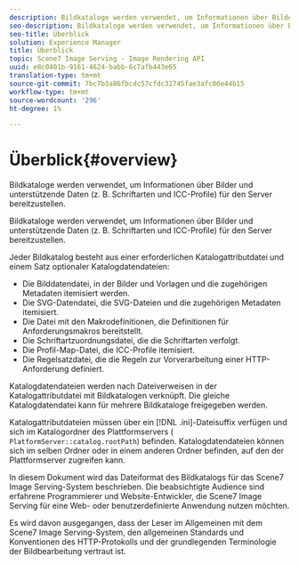 ```yaml
---
description: Bildkataloge werden verwendet, um Informationen über Bilder und unterstützende Daten (z. B. Schriftarten und ICC-Profile) für den Server bereitzustellen.
seo-description: Bildkataloge werden verwendet, um Informationen über Bilder und unterstützende Daten (z. B. Schriftarten und ICC-Profile) für den Server bereitzustellen.
seo-title: Überblick
solution: Experience Manager
title: Überblick
topic: Scene7 Image Serving - Image Rendering API
uuid: e8c0401b-9161-4624-babb-6c7afb443e65
translation-type: tm+mt
source-git-commit: 7bc7b3a86fbcdc57cfdc31745fae3afc06e44b15
workflow-type: tm+mt
source-wordcount: '296'
ht-degree: 1%

---
```



# Überblick{#overview}

Bildkataloge werden verwendet, um Informationen über Bilder und unterstützende Daten (z. B. Schriftarten und ICC-Profile) für den Server bereitzustellen.

Bildkataloge werden verwendet, um Informationen über Bilder und unterstützende Daten (z. B. Schriftarten und ICC-Profile) für den Server bereitzustellen.

Jeder Bildkatalog besteht aus einer erforderlichen Katalogattributdatei und einem Satz optionaler Katalogdatendateien:

* Die Bilddatendatei, in der Bilder und Vorlagen und die zugehörigen Metadaten itemisiert werden.
* Die SVG-Datendatei, die SVG-Dateien und die zugehörigen Metadaten itemisiert.
* Die Datei mit den Makrodefinitionen, die Definitionen für Anforderungsmakros bereitstellt.
* Die Schriftartzuordnungsdatei, die die Schriftarten verfolgt.
* Die Profil-Map-Datei, die ICC-Profile itemisiert.
* Die Regelsatzdatei, die die Regeln zur Vorverarbeitung einer HTTP-Anforderung definiert.

Katalogdatendateien werden nach Dateiverweisen in der Katalogattributdatei mit Bildkatalogen verknüpft. Die gleiche Katalogdatendatei kann für mehrere Bildkataloge freigegeben werden.

Katalogattributdateien müssen über ein [!DNL .ini]-Dateisuffix verfügen und sich im Katalogordner des Plattformservers ( `PlatformServer::catalog.rootPath`) befinden. Katalogdatendateien können sich im selben Ordner oder in einem anderen Ordner befinden, auf den der Plattformserver zugreifen kann.

In diesem Dokument wird das Dateiformat des Bildkatalogs für das Scene7 Image Serving-System beschrieben. Die beabsichtigte Audience sind erfahrene Programmierer und Website-Entwickler, die Scene7 Image Serving für eine Web- oder benutzerdefinierte Anwendung nutzen möchten.

Es wird davon ausgegangen, dass der Leser im Allgemeinen mit dem Scene7 Image Serving-System, den allgemeinen Standards und Konventionen des HTTP-Protokolls und der grundlegenden Terminologie der Bildbearbeitung vertraut ist.

